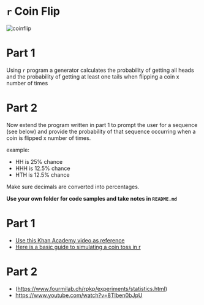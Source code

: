 # `r` Coin Flip

![coinflip](https://68.media.tumblr.com/cf0b431f9472e7ae28034fc840263625/tumblr_o0n2lhOtzH1t0qqjbo1_500.gif)

# Part 1

Using `r` program a generator calculates the probability of getting all heads and
the probability of getting at least one tails when flipping a coin x number of times

# Part 2

Now extend the program written in part 1 to prompt the user for a sequence (see below) and provide the probability of that sequence occurring when a coin is flipped x number of times.  

example:

-   HH is 25% chance
-   HHH is 12.5% chance
-   HTH is 12.5% chance

Make sure decimals are converted into percentages.

**Use your own folder for code samples and take notes in `README.md`**

# Part 1

-   [Use this Khan Academy video as reference](https://www.youtube.com/watch?v=mkyZ45KQYi4&list=PL06A16C388F14E6FE&index=6)
-   [Here is a basic guide to simulating a coin toss in r](http://www.rfortraders.com/simulation-of-a-coin-toss-in-r/)

# Part 2

-   (<https://www.fourmilab.ch/rpkp/experiments/statistics.html>)
-   <https://www.youtube.com/watch?v=8TIben0bJpU>
